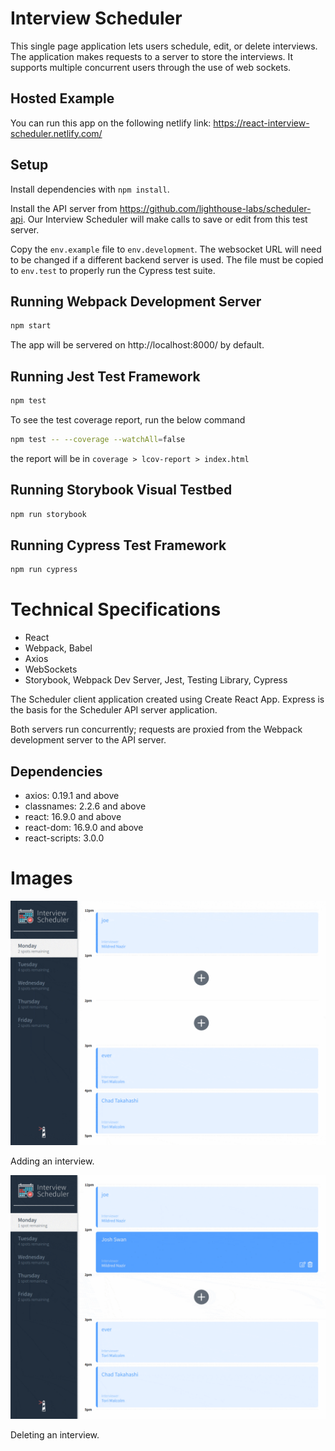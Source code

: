# Interview Scheduler

This single page application lets users schedule, edit, or delete interviews. The application makes requests to a server to store the interviews. It supports multiple concurrent users through the use of web sockets.

## Hosted Example

You can run this app on the following netlify link: https://react-interview-scheduler.netlify.com/

## Setup

Install dependencies with `npm install`.

Install the API server from https://github.com/lighthouse-labs/scheduler-api. Our Interview Scheduler will make calls to save or edit from this test server.

Copy the `env.example` file to `env.development`. The websocket URL will need to be changed if a different backend server is used. The file must be copied to `env.test` to properly run the Cypress test suite.

## Running Webpack Development Server

```sh
npm start
```

The app will be servered on http://localhost:8000/ by default.

## Running Jest Test Framework

```sh
npm test
```

To see the test coverage report, run the below command

```sh
npm test -- --coverage --watchAll=false
```

the report will be in `coverage > lcov-report > index.html`

## Running Storybook Visual Testbed

```sh
npm run storybook
```

## Running Cypress Test Framework

```sh
npm run cypress
```

# Technical Specifications

- React
- Webpack, Babel
- Axios
- WebSockets
- Storybook, Webpack Dev Server, Jest, Testing Library, Cypress

The Scheduler client application created using Create React App. Express is the basis for the Scheduler API server application.

Both servers run concurrently; requests are proxied from the Webpack development server to the API server.

## Dependencies

- axios: 0.19.1 and above
- classnames: 2.2.6 and above
- react: 16.9.0 and above
- react-dom: 16.9.0 and above
- react-scripts: 3.0.0

# Images

![Add interview](https://raw.githubusercontent.com/fgfl/scheduler/master/documents/add/add_interview.gif)

Adding an interview.

![Deleting interview](https://raw.githubusercontent.com/fgfl/scheduler/master/documents/delete/delete_animation.gif)

Deleting an interview.
